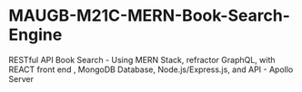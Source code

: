 # MAUGB-M21C-MERN-Book-Search-Engine
RESTful API Book Search - Using MERN Stack, refractor GraphQL,  with REACT front end , MongoDB Database, Node.js/Express.js, and API  - Apollo Server
